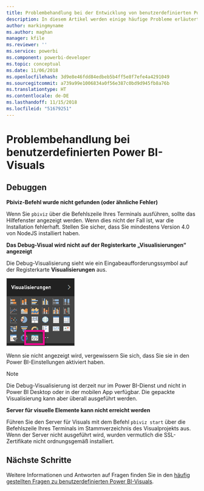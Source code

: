```yaml
---
title: Problembehandlung bei der Entwicklung von benutzerdefinierten Power BI-Visuals
description: In diesem Artikel werden einige häufige Probleme erläutert, die beim Entwickeln oder Erstellen eines benutzerdefinierten Power BI-Visuals auftreten können.
author: markingmyname
ms.author: maghan
manager: kfile
ms.reviewer: ''
ms.service: powerbi
ms.component: powerbi-developer
ms.topic: conceptual
ms.date: 11/06/2018
ms.openlocfilehash: 3d9e8e46fdd84edbeb5b4ff5e8f7efe4a4291049
ms.sourcegitcommit: a739a99e1006834a0f56e387c0bd9d945fb8a76b
ms.translationtype: HT
ms.contentlocale: de-DE
ms.lasthandoff: 11/15/2018
ms.locfileid: "51679251"
---
```

# <a name="troubleshoot-power-bi-custom-visuals"></a>Problembehandlung bei benutzerdefinierten Power BI-Visuals

## <a name="debug"></a>Debuggen

**Pbiviz-Befehl wurde nicht gefunden (oder ähnliche Fehler)**

Wenn Sie `pbiviz` über die Befehlszeile Ihres Terminals ausführen, sollte das Hilfefenster angezeigt werden. Wenn dies nicht der Fall ist, war die Installation fehlerhaft. Stellen Sie sicher, dass Sie mindestens Version 4.0 von NodeJS installiert haben.

**Das Debug-Visual wird nicht auf der Registerkarte „Visualisierungen“ angezeigt**

Die Debug-Visualisierung sieht wie ein Eingabeaufforderungssymbol auf der Registerkarte **Visualisierungen** aus.

![Auswahl des Visuals](media/power-bi-custom-visuals-troubleshoot/powerbi-developer-visual-selection.png)

Wenn sie nicht angezeigt wird, vergewissern Sie sich, dass Sie sie in den Power BI-Einstellungen aktiviert haben.

> [!NOTE]
> Die Debug-Visualisierung ist derzeit nur im Power BI-Dienst und nicht in Power BI Desktop oder in der mobilen App verfügbar. Die gepackte Visualisierung kann aber überall ausgeführt werden.

**Server für visuelle Elemente kann nicht erreicht werden**

Führen Sie den Server für Visuals mit dem Befehl `pbiviz start` über die Befehlszeile Ihres Terminals im Stammverzeichnis des Visualprojekts aus. Wenn der Server nicht ausgeführt wird, wurden vermutlich die SSL-Zertifikate nicht ordnungsgemäß installiert.

## <a name="next-steps"></a>Nächste Schritte

Weitere Informationen und Antworten auf Fragen finden Sie in den [häufig gestellten Fragen zu benutzerdefinierten Power BI-Visuals](power-bi-custom-visuals-faq.md#organizational-custom-visuals).
